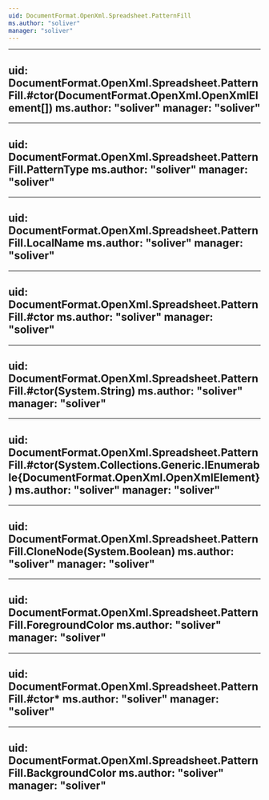 ```yaml
---
uid: DocumentFormat.OpenXml.Spreadsheet.PatternFill
ms.author: "soliver"
manager: "soliver"
---
```


---
uid: DocumentFormat.OpenXml.Spreadsheet.PatternFill.#ctor(DocumentFormat.OpenXml.OpenXmlElement[])
ms.author: "soliver"
manager: "soliver"
---

---
uid: DocumentFormat.OpenXml.Spreadsheet.PatternFill.PatternType
ms.author: "soliver"
manager: "soliver"
---

---
uid: DocumentFormat.OpenXml.Spreadsheet.PatternFill.LocalName
ms.author: "soliver"
manager: "soliver"
---

---
uid: DocumentFormat.OpenXml.Spreadsheet.PatternFill.#ctor
ms.author: "soliver"
manager: "soliver"
---

---
uid: DocumentFormat.OpenXml.Spreadsheet.PatternFill.#ctor(System.String)
ms.author: "soliver"
manager: "soliver"
---

---
uid: DocumentFormat.OpenXml.Spreadsheet.PatternFill.#ctor(System.Collections.Generic.IEnumerable{DocumentFormat.OpenXml.OpenXmlElement})
ms.author: "soliver"
manager: "soliver"
---

---
uid: DocumentFormat.OpenXml.Spreadsheet.PatternFill.CloneNode(System.Boolean)
ms.author: "soliver"
manager: "soliver"
---

---
uid: DocumentFormat.OpenXml.Spreadsheet.PatternFill.ForegroundColor
ms.author: "soliver"
manager: "soliver"
---

---
uid: DocumentFormat.OpenXml.Spreadsheet.PatternFill.#ctor*
ms.author: "soliver"
manager: "soliver"
---

---
uid: DocumentFormat.OpenXml.Spreadsheet.PatternFill.BackgroundColor
ms.author: "soliver"
manager: "soliver"
---
